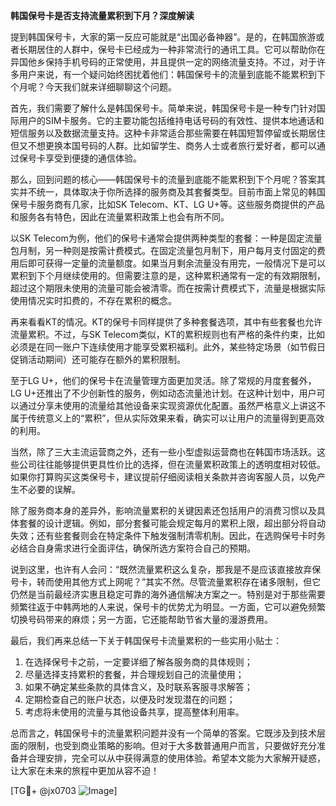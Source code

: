 **韩国保号卡是否支持流量累积到下月？深度解读**

提到韩国保号卡，大家的第一反应可能就是“出国必备神器”。是的，在韩国旅游或者长期居住的人群中，保号卡已经成为一种非常流行的通讯工具。它可以帮助你在异国他乡保持手机号码的正常使用，并且提供一定的网络流量支持。不过，对于许多用户来说，有一个疑问始终困扰着他们：韩国保号卡的流量到底能不能累积到下个月呢？今天我们就来详细聊聊这个问题。

首先，我们需要了解什么是韩国保号卡。简单来说，韩国保号卡是一种专门针对国际用户的SIM卡服务。它的主要功能包括维持电话号码的有效性、提供本地通话和短信服务以及数据流量支持。这种卡非常适合那些需要在韩国短暂停留或长期居住但又不想更换本国号码的人群。比如留学生、商务人士或者旅行爱好者，都可以通过保号卡享受到便捷的通信体验。

那么，回到问题的核心——韩国保号卡的流量到底能不能累积到下个月呢？答案其实并不统一，具体取决于你所选择的服务商及其套餐类型。目前市面上常见的韩国保号卡服务商有几家，比如SK Telecom、KT、LG U+等。这些服务商提供的产品和服务各有特色，因此在流量累积政策上也会有所不同。

以SK Telecom为例，他们的保号卡通常会提供两种类型的套餐：一种是固定流量包月制，另一种则是按需计费模式。在固定流量包月制下，用户每月支付固定的费用后即可获得一定量的流量额度。如果当月剩余流量没有用完，一般情况下是可以累积到下个月继续使用的。但需要注意的是，这种累积通常有一定的有效期限制，超过这个期限未使用的流量可能会被清零。而在按需计费模式下，流量是根据实际使用情况实时扣费的，不存在累积的概念。

再来看看KT的情况。KT的保号卡同样提供了多种套餐选项，其中有些套餐也允许流量累积。不过，与SK Telecom类似，KT的累积规则也有严格的条件约束，比如必须是在同一账户下连续使用才能享受累积福利。此外，某些特定场景（如节假日促销活动期间）还可能存在额外的累积限制。

至于LG U+，他们的保号卡在流量管理方面更加灵活。除了常规的月度套餐外，LG U+还推出了不少创新性的服务，例如动态流量池计划。在这种计划中，用户可以通过分享未使用的流量给其他设备来实现资源优化配置。虽然严格意义上讲这不属于传统意义上的“累积”，但从实际效果来看，确实可以让用户的流量得到更高效的利用。

当然，除了三大主流运营商之外，还有一些小型虚拟运营商也在韩国市场活跃。这些公司往往能够提供更具性价比的选择，但在流量累积政策上的透明度相对较低。如果你打算购买这类保号卡，建议提前仔细阅读相关条款并咨询客服人员，以免产生不必要的误解。

除了服务商本身的差异外，影响流量累积的关键因素还包括用户的消费习惯以及具体套餐的设计逻辑。例如，部分套餐可能会规定每月的累积上限，超出部分将自动失效；还有些套餐则会在特定条件下触发强制清零机制。因此，在选购保号卡时务必结合自身需求进行全面评估，确保所选方案符合自己的预期。

说到这里，也许有人会问：“既然流量累积这么复杂，那我是不是应该直接放弃保号卡，转而使用其他方式上网呢？”其实不然。尽管流量累积存在诸多限制，但它仍然是当前最经济实惠且稳定可靠的海外通信解决方案之一。特别是对于那些需要频繁往返于中韩两地的人来说，保号卡的优势尤为明显。一方面，它可以避免频繁切换号码带来的麻烦；另一方面，它还能帮助节省大量的漫游费用。

最后，我们再来总结一下关于韩国保号卡流量累积的一些实用小贴士：
1. 在选择保号卡之前，一定要详细了解各服务商的具体规则；
2. 尽量选择支持累积的套餐，并合理规划自己的流量使用；
3. 如果不确定某些条款的具体含义，及时联系客服寻求解答；
4. 定期检查自己的账户状态，以便及时发现潜在的问题；
5. 考虑将未使用的流量与其他设备共享，提高整体利用率。

总而言之，韩国保号卡的流量累积问题并没有一个简单的答案。它既涉及到技术层面的限制，也受到商业策略的影响。但对于大多数普通用户而言，只要做好充分准备并合理安排，完全可以从中获得满意的使用体验。希望本文能为大家解开疑惑，让大家在未来的旅程中更加从容不迫！

[TG💪+ @jx0703 ![Image](https://github.com/user-attachments/assets/dbca1d08-cadb-493c-b0ec-ad6f7a83f270)]